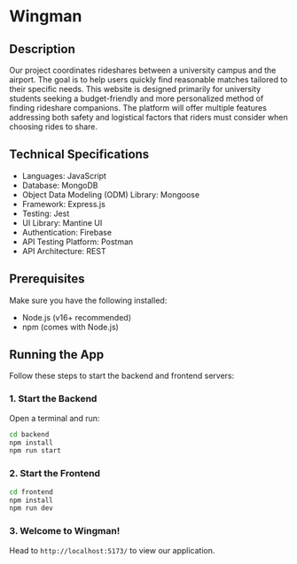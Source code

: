 # Wingman

## Description

Our project coordinates rideshares between a university campus and the airport. The goal is to help users quickly find reasonable matches tailored to their specific needs. This website is designed primarily for university students seeking a budget-friendly and more personalized method of finding rideshare companions. The platform will offer multiple features addressing both safety and logistical factors that riders must consider when choosing rides to share.

## Technical Specifications

-  Languages: JavaScript
-  Database: MongoDB
-  Object Data Modeling (ODM) Library: Mongoose
-  Framework: Express.js
-  Testing: Jest
-  UI Library: Mantine UI
-  Authentication: Firebase
-  API Testing Platform: Postman
-  API Architecture: REST

## Prerequisites

Make sure you have the following installed:

- Node.js (v16+ recommended)
- npm (comes with Node.js)


## Running the App

Follow these steps to start the backend and frontend servers:

### 1. Start the Backend

Open a terminal and run:

```bash
cd backend
npm install
npm run start
```

### 2. Start the Frontend

```bash
cd frontend
npm install
npm run dev
```

### 3. Welcome to Wingman!

Head to ```http://localhost:5173/``` to view our application.
